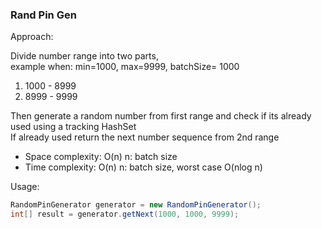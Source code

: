 ### Rand Pin Gen


Approach:

Divide number range into two parts,  
example when: min=1000, max=9999,  batchSize= 1000

1. 1000 - 8999
2. 8999 - 9999

Then generate a random number from first range and check if its already used using a tracking HashSet  
If already used return the next number sequence from 2nd range


- Space complexity: O(n) n: batch size
- Time complexity: O(n) n: batch size, worst case O(nlog n)

Usage:

```java 
RandomPinGenerator generator = new RandomPinGenerator();
int[] result = generator.getNext(1000, 1000, 9999);
   ```
